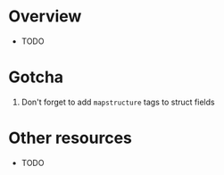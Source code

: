 # Overview
- TODO


# Gotcha
1. Don't forget to add `mapstructure` tags to struct fields


# Other resources
- TODO